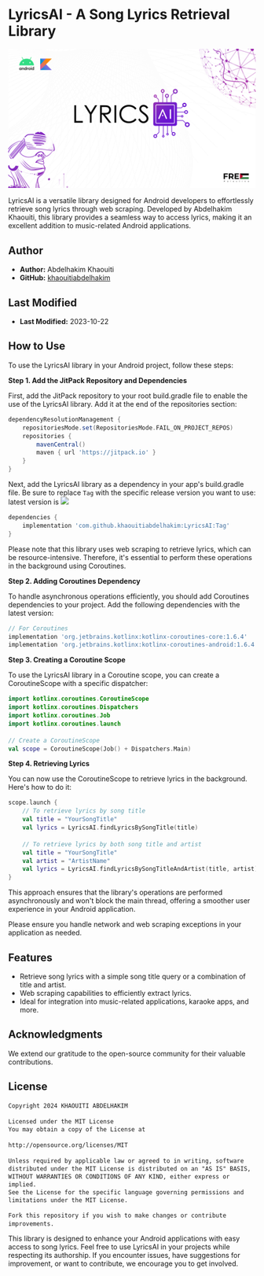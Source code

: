 # LyricsAI - A Song Lyrics Retrieval Library

![alt text](https://github.com/khaouitiabdelhakim/LyricsAI/blob/master/LyricsAI.png)

LyricsAI is a versatile library designed for Android developers to effortlessly retrieve song lyrics through web scraping. Developed by Abdelhakim Khaouiti, this library provides a seamless way to access lyrics, making it an excellent addition to music-related Android applications.

## Author

- **Author:** Abdelhakim Khaouiti
- **GitHub:** [khaouitiabdelhakim](https://github.com/khaouitiabdelhakim)

## Last Modified

- **Last Modified:** 2023-10-22



## How to Use
To use the LyricsAI library in your Android project, follow these steps:

**Step 1. Add the JitPack Repository and Dependencies**

First, add the JitPack repository to your root build.gradle file to enable the use of the LyricsAI library. Add it at the end of the repositories section:

```groovy
dependencyResolutionManagement {
    repositoriesMode.set(RepositoriesMode.FAIL_ON_PROJECT_REPOS)
    repositories {
        mavenCentral()
        maven { url 'https://jitpack.io' }
    }
}
```

Next, add the LyricsAI library as a dependency in your app's build.gradle file. Be sure to replace `Tag` with the specific release version you want to use:
latest version is [![](https://jitpack.io/v/khaouitiabdelhakim/LyricsAI.svg)](https://jitpack.io/#khaouitiabdelhakim/LyricsAI)

```groovy
dependencies {
    implementation 'com.github.khaouitiabdelhakim:LyricsAI:Tag'
}
```

Please note that this library uses web scraping to retrieve lyrics, which can be resource-intensive. Therefore, it's essential to perform these operations in the background using Coroutines.

**Step 2. Adding Coroutines Dependency**

To handle asynchronous operations efficiently, you should add Coroutines dependencies to your project. Add the following dependencies with the latest version:

```groovy
// For Coroutines
implementation 'org.jetbrains.kotlinx:kotlinx-coroutines-core:1.6.4'
implementation 'org.jetbrains.kotlinx:kotlinx-coroutines-android:1.6.4'
```

**Step 3. Creating a Coroutine Scope**

To use the LyricsAI library in a Coroutine scope, you can create a CoroutineScope with a specific dispatcher:

```kotlin
import kotlinx.coroutines.CoroutineScope
import kotlinx.coroutines.Dispatchers
import kotlinx.coroutines.Job
import kotlinx.coroutines.launch

// Create a CoroutineScope
val scope = CoroutineScope(Job() + Dispatchers.Main)
```

**Step 4. Retrieving Lyrics**

You can now use the CoroutineScope to retrieve lyrics in the background. Here's how to do it:

```kotlin
scope.launch {
    // To retrieve lyrics by song title
    val title = "YourSongTitle"
    val lyrics = LyricsAI.findLyricsBySongTitle(title)

    // To retrieve lyrics by both song title and artist
    val title = "YourSongTitle"
    val artist = "ArtistName"
    val lyrics = LyricsAI.findLyricsBySongTitleAndArtist(title, artist)
}
```

This approach ensures that the library's operations are performed asynchronously and won't block the main thread, offering a smoother user experience in your Android application.


Please ensure you handle network and web scraping exceptions in your application as needed.

## Features

- Retrieve song lyrics with a simple song title query or a combination of title and artist.
- Web scraping capabilities to efficiently extract lyrics.
- Ideal for integration into music-related applications, karaoke apps, and more.


## Acknowledgments

We extend our gratitude to the open-source community for their valuable contributions.

## License

```
Copyright 2024 KHAOUITI ABDELHAKIM

Licensed under the MIT License
You may obtain a copy of the License at

http://opensource.org/licenses/MIT

Unless required by applicable law or agreed to in writing, software
distributed under the MIT License is distributed on an "AS IS" BASIS,
WITHOUT WARRANTIES OR CONDITIONS OF ANY KIND, either express or implied.
See the License for the specific language governing permissions and
limitations under the MIT License.
```

```Fork this repository if you wish to make changes or contribute improvements.```


This library is designed to enhance your Android applications with easy access to song lyrics. Feel free to use LyricsAI in your projects while respecting its authorship. If you encounter issues, have suggestions for improvement, or want to contribute, we encourage you to get involved.



